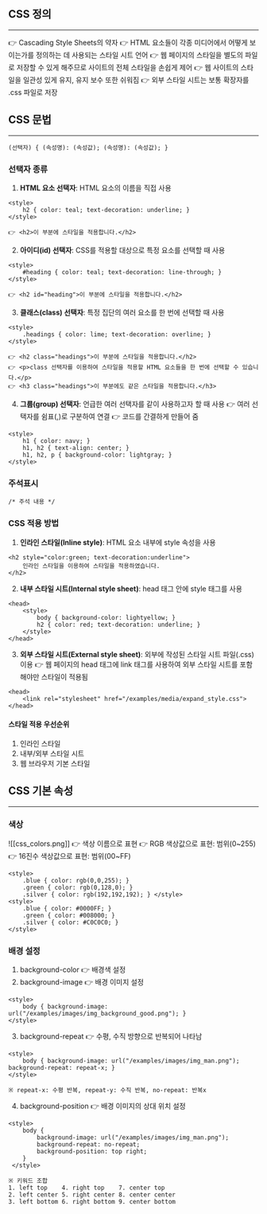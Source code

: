 ## CSS 정의
---
👉 Cascading Style Sheets의 약자
👉 HTML 요소들이 각종 미디어에서 어떻게 보이는가를 정의하는 데 사용되는 스타일 시트 언어
👉 웹 페이지의 스타일을 별도의 파일로 저장할 수 있게 해주므로 사이트의 전체 스타일을 손쉽게 제어
👉 웹 사이트의 스타일을 일관성 있게 유지, 유지 보수 또한 쉬워짐
👉 외부 스타일 시트는 보통 확장자를 .css 파일로 저장

## CSS 문법
---
```
(선택자) { (속성명): (속성값); (속성명): (속성값); }
```

### 선택자 종류

1. **HTML 요소 선택자**: HTML 요소의 이름을 직접 사용
```
<style>
	h2 { color: teal; text-decoration: underline; }
</style>

👉 <h2>이 부분에 스타일을 적용합니다.</h2>
```

2. **아이디(id) 선택자**: CSS를 적용할 대상으로 특정 요소를 선택할 때 사용

```
<style>
	#heading { color: teal; text-decoration: line-through; }
</style>

👉 <h2 id="heading">이 부분에 스타일을 적용합니다.</h2>
```

3. **클래스(class) 선택자**: 특정 집단의 여러 요소를 한 번에 선택할 때 사용

```
<style>
	.headings { color: lime; text-decoration: overline; }
</style>

👉 <h2 class="headings">이 부분에 스타일을 적용합니다.</h2>
👉 <p>class 선택자를 이용하여 스타일을 적용할 HTML 요소들을 한 번에 선택할 수 있습니다.</p>
👉 <h3 class="headings">이 부분에도 같은 스타일을 적용합니다.</h3>
```

4. **그룹(group) 선택자**: 언급한 여러 선택자를 같이 사용하고자 할 때 사용
👉 여러 선택자를 쉼표(,)로 구분하여 연결
👉 코드를 간결하게 만들어 줌

```
<style>
	h1 { color: navy; }
	h1, h2 { text-align: center; }
	h1, h2, p { background-color: lightgray; }
</style>
```

### 주석표시

```
/* 주석 내용 */
```

### CSS 적용 방법

1. **인라인 스타일(Inline style)**: HTML 요소 내부에 style 속성을 사용

```
<h2 style="color:green; text-decoration:underline">
	인라인 스타일을 이용하여 스타일을 적용하였습니다.
</h2>
```

2. **내부 스타일 시트(Internal style sheet)**: head 태그 안에 style 태그를 사용

```
<head>
	<style>
		body { background-color: lightyellow; }
		h2 { color: red; text-decoration: underline; }
	</style>
</head>
```

3. **외부 스타일 시트(External style sheet)**: 외부에 작성된 스타일 시트 파일(.css) 이용
👉 웹 페이지의 head 태그에 link 태그를 사용하여 외부 스타일 시트를 포함해야만 스타일이 적용됨

```
<head>
	<link rel="stylesheet" href="/examples/media/expand_style.css">
</head>
```

#### 스타일 적용 우선순위

1. 인라인 스타일
2. 내부/외부 스타일 시트
3. 웹 브라우저 기본 스타일

## CSS 기본 속성
---
### 색상

![[css_colors.png]]
👉 색상 이름으로 표현
👉 RGB 색상값으로 표현: 범위(0~255)
👉 16진수 색상값으로 표현: 범위(00~FF)

```
<style>
	.blue { color: rgb(0,0,255); }
	.green { color: rgb(0,128,0); }	
	.silver { color: rgb(192,192,192); } </style>
<style>
	.blue { color: #0000FF; }
	.green { color: #008000; }
	.silver { color: #C0C0C0; }
</style>
```

### 배경 설정

1. background-color 👉 배경색 설정
2. background-image 👉 배경 이미지 설정

```
<style>
	body { background-image: url("/examples/images/img_background_good.png"); }
</style>
```

3. background-repeat 👉 수평, 수직 방향으로 반복되어 나타남

```
<style> 
	body { background-image: url("/examples/images/img_man.png"); background-repeat: repeat-x; } 
</style>

※ repeat-x: 수평 반복, repeat-y: 수직 반복, no-repeat: 반복x
```

4. background-position 👉 배경 이미지의 상대 위치 설정

```
<style>
	body {
		background-image: url("/examples/images/img_man.png");
		background-repeat: no-repeat;
		background-position: top right;
	}
 </style>

※ 키워드 조합
1. left top    4. right top    7. center top
2. left center 5. right center 8. center center
3. left bottom 6. right bottom 9. center bottom
```